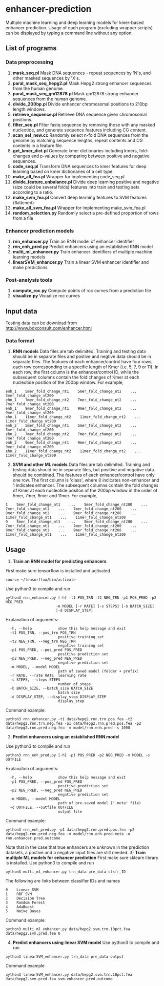 # enhancer-prediction
Multiple machine learning and deep learning models for kmer-based enhancer prediction. Usage of each program (excluding wrapper scripts) can be displayed by typing a command line without any option.

## List of programs
### Data preprocessing
1) **mask_seq.pl**
Mask DNA sequences - repeat sequences by 'N's, and other masked sequences by 'X's.
2) **paral_mask_seq_hepg2.pl**
Mask Hepg2 strong enhancer sequences from the human genome.
3) **paral_mask_seq_gm12878.pl**
Mask gm12878 strong enhancer sequences from the human genome.
4) **divide_200bp.pl**
Divide enhancer chromosomal positions to 210bp length windows.
5) **retrieve_sequence.pl**
Retrieve DNA sequence given chromosomal positions.
6) **filter_seq.pl**
Filter fastq sequence by removing those with any masked nucleotide, and generate sequence features including CG content.
7) **scan_sel_new.cc**
Randomly select n-fold DNA sequences from the genome by matching sequence lengths, repeat contents and CG contents in a feature file.
8) **get_kmer_dict.pl**
Generate kmer dictionaries including kmers, fold-changes and p-values by comparing between positive and negative sequences.
9) **code_seq.pl**
Transform DNA sequences to kmer features for deep learning based on kmer dictionaries of a cell type.
10) **make_all_fea.pl**
Wrapper for implementing code_seq.pl
11) **divide_feature_unbalance.pl**
Divide deep learning positive and negative (size could be several folds) features into train and testing sets according to a ratio.
12) **make_svm_fea.pl**
Convert deep learning features to SVM features (flattened)
13) **make_all_svm_fea.pl**
Wrapper for implementing make_svm_fea.pl
14) **random_selection.py**
Randomly select a pre-defined proportion of rows from a file 

### Enhancer prediction models
1) **rnn_enhancer.py**
Train an RNN model of enhancer identifier
2) **rnn_enh_pred.py**
Predict enhancers using an established RNN model
3) **multi_ml_enhancer.py**
Train enhancer identifiers of multiple machine learning models
4) **linearSVM_enhancer.py**
Train a linear SVM enhancer identifier and make predictions

### Post-analysis tools
1) **compute_roc.py**
Compute points of roc curves from a prediction file
2) **visualize.py**
Visualize roc curves

## Input data
Testing data can be download from http://www.bdxconsult.com/enhancer.html

### Data format
1) **RNN models**
Data files are tab delimited. Training and testing data should be in separate files and postive and negtive data should be in separate files. The features of each enhancer/control have four rows, each row corresponding to a specific length of Kmer (i.e. 5, 7, 9 or 11). In each row, the first column is the enhancer/control ID, while the subsequent columns contain the fold changes of Kmer at each nucleotide position of the 200bp window. For example,
```
enh_1    5mer_fold_change_nt1    5mer_fold_change_nt2    ...    5mer_fold_change_nt200
ehn_1    7mer_fold_change_nt2    7mer_fold_change_nt2    ...    7mer_fold_change_nt200
enh_1    9mer_fold_change_nt1    9mer_fold_change_nt2    ...    9mer_fold_change_nt200
ehn_1    11mer_fold_change_nt2    11mer_fold_change_nt2    ...    11mer_fold_change_nt200
enh_2    5mer_fold_change_nt1    5mer_fold_change_nt2    ...    5mer_fold_change_nt200
ehn_2    7mer_fold_change_nt2    7mer_fold_change_nt2    ...    7mer_fold_change_nt200
enh_2    9mer_fold_change_nt1    9mer_fold_change_nt2    ...    9mer_fold_change_nt200
ehn_2    11mer_fold_change_nt2    11mer_fold_change_nt2    ...    11mer_fold_change_nt200
```
2) **SVM and other ML models**
Data files are tab delimited. Training and testing data should be in separate files, but positive and negative data should be combined. The features of each enhancer/control have only one row.  The first column is 'class', where 0 indicates non-enhancer and 1 indicates enhancer. The subsequent columns contain the fold changes of Kmer at each nucleotide positon of the 200bp window in the order of 5mer, 7mer, 9mer and 11mer. For example,
```
1    5mer_fold_change_nt1    ...    5mer_fold_change_nt200    ...    7mer_fold_change_nt1    ...    7mer_fold_change_nt200    ...    9mer_fold_change_nt1    ...    9mer_fold_change_nt200    ...    11mer_fold_change_nt1    ...    11mer_fold_change_nt200
0    5mer_fold_change_nt1    ...    5mer_fold_change_nt200    ...    7mer_fold_change_nt1    ...    7mer_fold_change_nt200    ...    9mer_fold_change_nt1    ...    9mer_fold_change_nt200    ...    11mer_fold_change_nt1    ...    11mer_fold_change_nt200
```

## Usage
1) **Train an RNN model for predicting enhancers** 

First make sure tensorflow is installed and  activated
```
source ~/tensorflow/bin/activate
```
Use python3 to compile and run
```
python3 rnn_enhancer.py [-h] -t1 POS_TRN -t2 NEG_TRN -p1 POS_PRED -p2 NEG_PRED
                       -m MODEL [-r RATE] [-s STEPS] [-b BATCH_SIZE]
                       [-d DISPLAY_STEP]
```
Explanation of arguments:
```
  -h, --help            show this help message and exit
  -t1 POS_TRN, --pos_trn POS_TRN
                        positive training set
  -t2 NEG_TRN, --neg_trn NEG_TRN
                        negative training set
  -p1 POS_PRED, --pos_pred POS_PRED
                        positive prediction set
  -p2 NEG_PRED, --neg_pred NEG_PRED
                        negative prediction set
  -m MODEL, --model MODEL
                        path of saved model (folder + prefix)
  -r RATE, --rate RATE  learning rate
  -s STEPS, --steps STEPS
                        number of steps
  -b BATCH_SIZE, --batch_size BATCH_SIZE
                        batch size
  -d DISPLAY_STEP, --display_step DISPLAY_STEP
                        display_step
```
Command example:
```
python3 rnn_enhancer.py -t1 data/hepg2.rnn.trn.pos.fea -t2 data/hepg2.rnn.trn.neg.fea -p1 data/hepg2.rnn.pred.pos.fea -p2 data/hepg2.rnn.pred.neg.fea -m model/rnn.enh.pred -s 1000
```
2) **Predict enhancers using an established RNN model**

Use python3 to compile and run
```
python3 rnn_enh_pred.py [-h] -p1 POS_PRED -p2 NEG_PRED -m MODEL -o OUTFILE
```
Explanation of arguments:
```
  -h, --help            show this help message and exit
  -p1 POS_PRED, --pos_pred POS_PRED
                        positive prediction set
  -p2 NEG_PRED, --neg_pred NEG_PRED
                        negative prediction set
  -m MODEL, --model MODEL
                        path of pre-saved model ('.meta' file)
  -o OUTFILE, --outfile OUTFILE
                        output file
```
Command example:
```
python3 rnn_enh_pred.py -p1 data/hepg2.rnn.pred.pos.fea -p2 data/hepg2.rnn.pred.neg.fea -m model/rnn.enh.pred.meta -o rnn.enhancer.pred.outcome
```
Note that in the case that true enhancers are unknown in the prediction datasets, a postive and a negative input files are still needed.
3) **Train multiple ML models for enhancer prediction**
First make sure sklearn library is installed. Use python3 to compile and run
```
python3 multi_ml_enhancer.py trn_data pre_data clsfr_ID
```
The following are links between classifier IDs and names
```
0    Linear SVM
1    RBF SVM
2    Decision Tree
3    Random Forest
4    AdaBoost
5    Naive Bayes
```
Command example:
```
python3 multi_ml_enhancer.py data/hepg2.svm.trn.10pct.fea data/hepg2.svm.pred.fea 0
```
4) **Predict enhancers using linear SVM model**
Use python3 to compile and run
```
python3 linearSVM_enhancer.py trn_data pre_data output
```
Command example
```
python3 linearSVM_enhancer.py data/hepg2.svm.trn.10pct.fea data/hepg2.svm.pred.fea svm.enhancer.pred.outcome
```
